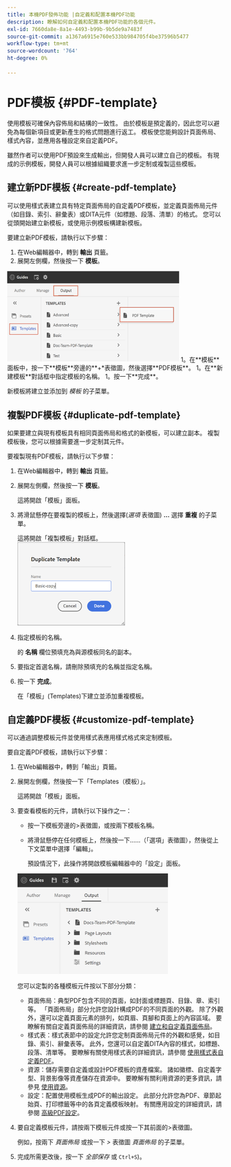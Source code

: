 ```yaml
---
title: 本機PDF發佈功能 |自定義和配置本機PDF功能
description: 瞭解如何自定義和配置本機PDF功能的各個元件。
exl-id: 7660da8e-8a1e-4493-b99b-9b5de9a7483f
source-git-commit: a1367a6915e760e533bb984705f4be37596b5477
workflow-type: tm+mt
source-wordcount: '764'
ht-degree: 0%

---
```


# PDF模板 {#PDF-template}

使用模板可確保內容佈局和結構的一致性。 由於模板是預定義的，因此您可以避免為每個新項目或更新產生的格式問題進行返工。 模板使您能夠設計頁面佈局、樣式內容，並應用各種設定來自定義PDF。

雖然作者可以使用PDF預設來生成輸出，但開發人員可以建立自己的模板。 有現成的示例模板，開發人員可以根據組織要求進一步定制或複製這些模板。


## 建立新PDF模板 {#create-pdf-template}

可以使用樣式表建立具有特定頁面佈局的自定義PDF模板，並定義頁面佈局元件（如目錄、索引、辭彙表）或DITA元件（如標題、段落、清單）的格式。 您可以從頭開始建立新模板，或使用示例模板構建新模板。

要建立新PDF模板，請執行以下步驟：
1. 在Web編輯器中，轉到 **輸出** 頁籤。
1. 展開左側欄，然後按一下 **模板**。
<img src="assets/create-pdf-template.png" alt="建立PDF模板" width="400">
1。在**模板**面板中，按一下**模板**旁邊的**+*表徵圖，然後選擇**PDF模板**。
1。在**新建模板**對話框中指定模板的名稱。
1。按一下**完成**。

新模板將建立並添加到 *模板* 的子菜單。

## 複製PDF模板 {#duplicate-pdf-template}

如果要建立與現有模板具有相同頁面佈局和格式的新模板，可以建立副本。 複製模板後，您可以根據需要進一步定制其元件。

要複製現有PDF模板，請執行以下步驟：
1. 在Web編輯器中，轉到 **輸出** 頁籤。
1. 展開左側欄，然後按一下 **模板**。

   這將開啟「模板」面板。
1. 將滑鼠懸停在要複製的模板上，然後選擇(*選項* 表徵圖) **...** 選擇 **重複** 的子菜單。

   這將開啟「複製模板」對話框。\
   <img src="assets/duplicate-template.png" alt="複製PDF模板" width="250">
1. 指定模板的名稱。

   的 **名稱** 欄位預填充為與源模板同名的副本。

1. 要指定首選名稱，請刪除預填充的名稱並指定名稱。
1. 按一下 **完成**。

   在「模板」(Templates)下建立並添加重複模板。

## 自定義PDF模板 {#customize-pdf-template}

可以通過調整模板元件並使用樣式表應用樣式格式來定制模板。

要自定義PDF模板，請執行以下步驟：
1. 在Web編輯器中，轉到「輸出」頁籤。
1. 展開左側欄，然後按一下「Templates（模板）」。

   這將開啟「模板」面板。
1. 要查看模板的元件，請執行以下操作之一：

   * 按一下模板旁邊的>表徵圖，或按兩下模板名稱。
   * 將滑鼠懸停在任何模板上，然後按一下……（「選項」表徵圖），然後從上下文菜單中選擇「編輯」。

      預設情況下，此操作將開啟模板編輯器中的「設定」面板。
   <img src="assets/customize-pdf-template.png" alt="自定義PDFTeamplte" width="350">

   您可以定製的各種模板元件按以下部分分類：
   * 頁面佈局：典型PDF包含不同的頁面，如封面或標題頁、目錄、章、索引等。 「頁面佈局」部分允許您設計構成PDF的不同頁面的外觀。 除了外觀外，還可以定義頁面元素的排列，如頁眉、頁腳和頁面上的內容區域。 要瞭解有關自定義頁面佈局的詳細資訊，請參閱 [建立和自定義頁面佈局](components-pdf-template.md#create-customize-page-layout)。
   * 樣式表：樣式表節中的設定允許您定制頁面佈局元件的外觀和感覺，如目錄、索引、辭彙表等。 此外，您還可以自定義DITA內容的樣式，如標題、段落、清單等。 要瞭解有關使用樣式表的詳細資訊，請參閱 [使用樣式表自定義PDF](components-pdf-template.md#stylesheet-customization)。
   * 資源：儲存需要自定義或設計PDF模板的資產檔案。 諸如徽標、自定義字型、背景影像等資產儲存在資源中。 要瞭解有關利用資源的更多資訊，請參見 [使用資源](components-pdf-template.md#work-with-resources)。
   * 設定：配置使用模板生成PDF的輸出設定。 此部分允許您為PDF、章節起始頁、打印標籤等中的各頁定義模板映射。 有關應用設定的詳細資訊，請參閱 [高級PDF設定](components-pdf-template.md#advanced-pdf-settings)。
1. 要自定義模板元件，請按兩下模板元件或按一下其前面的>表徵圖。

   例如，按兩下 *頁面佈局* 或按一下 *>* 表徵圖 *頁面佈局* 的子菜單。
1. 完成所需更改後，按一下 *全部保存* 或 `Ctrl+S`)。
